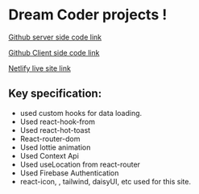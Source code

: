 # Dream Coder projects !

[Github server side code link](https://github.com/atikdev-bd/Dream-coder-server-side-repo.git)

[Github Client side code link](https://github.com/atikdev-bd/Dream-coder-online-course.git)

[Netlify live site link](https://dream-coder-app-5c1359.netlify.app/)

## Key specification:

- used custom hooks for data loading.
- Used react-hook-from
- Used react-hot-toast
- React-router-dom
- Used lottie animation
- Used Context Api
- Used useLocation from react-router
- Used Firebase Authentication
- react-icon, , tailwind, daisyUI, etc used for this site.
